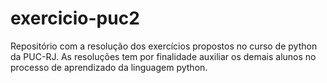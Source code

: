 # exercicio-puc2
Repositório com a resolução dos exercícios propostos no curso de python da PUC-RJ. As resoluções tem por finalidade auxiliar os demais alunos no processo de aprendizado da linguagem python.
